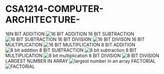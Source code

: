 # CSA1214-COMPUTER-ARCHITECTURE-
16N BIT ADDITION
![16 BIT ADDITION](https://user-images.githubusercontent.com/113374692/218247220-3d2df14b-5751-498f-922b-6d262b7007f6.png)
16 BIT SUBTRACTION
![16 BIT SUBTRACTION](https://user-images.githubusercontent.com/113374692/218247263-10bca4d5-fc33-4820-9f4b-75a654f09188.png)
16 BIT DIVISION
![16 BIT DIVISON](https://user-images.githubusercontent.com/113374692/218247283-21ad5e15-953d-4adf-bdd3-702950872616.png)
16 BIT MULTIPLICATION
![16 BIT MULTIPLICATION](https://user-images.githubusercontent.com/113374692/218247293-ab2a587c-ff26-4197-be9a-6a2214488bd9.png)
8 BIT ADDITION
![8 bit addition](https://user-images.githubusercontent.com/113374692/218247305-8e80f97e-7494-4296-bf0e-a8e8740c2ef0.png)
8 BIT SUBTRACTION
![8 bit subtraction](https://user-images.githubusercontent.com/113374692/218247325-5616ecde-fce6-4b4a-91cf-748f851fd1d6.png)
8 BIT MULTIPLICATION
![8 bit multiplication](https://user-images.githubusercontent.com/113374692/218247345-64b12ebb-ab1c-4202-9ab4-bb9a2dc72e18.png)
8 BIT DIVISION
![8 BIT DIVISION](https://user-images.githubusercontent.com/113374692/218247358-3ef878dd-2d80-4237-b4ae-e15909e19b84.png)
LARGEST NUMBER IN ARRAY
![largest number in an array](https://user-images.githubusercontent.com/113374692/218247368-b057eadb-83c6-4a2a-8d33-dd679e2479dc.png)
FACTORIAL
![FACTORIAL](https://user-images.githubusercontent.com/113374692/218247372-f8ba0baa-9b62-48cd-a757-908d4ed79973.png)
